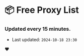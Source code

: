 # :package: Free Proxy List
### Updated every 15 minutes.

- Last updated: `2024-10-18 23:30`

:heart:
